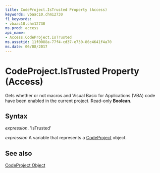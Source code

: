 ```yaml
---
title: CodeProject.IsTrusted Property (Access)
keywords: vbaac10.chm12730
f1_keywords:
- vbaac10.chm12730
ms.prod: access
api_name:
- Access.CodeProject.IsTrusted
ms.assetid: 11f0088a-77f4-cd37-e730-86c4641f4a70
ms.date: 06/08/2017
---
```



# CodeProject.IsTrusted Property (Access)

Gets whether or not macros and Visual Basic for Applications (VBA) code have been enabled in the current project. Read-only  **Boolean**.


## Syntax

 _expression_. 'IsTrusted'

 _expression_ A variable that represents a [CodeProject](./Access.CodeProject.md) object.


## See also


[CodeProject Object](Access.CodeProject.md)

